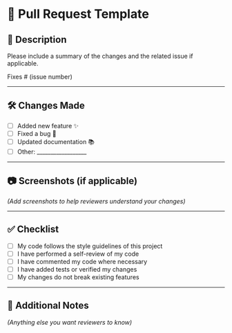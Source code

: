 # 🔄 Pull Request Template

## 📌 Description
Please include a summary of the changes and the related issue if applicable.

Fixes # (issue number)

---

## 🛠 Changes Made
- [ ] Added new feature ✨
- [ ] Fixed a bug 🐞
- [ ] Updated documentation 📚
- [ ] Other: __________________

---

## 📷 Screenshots (if applicable)
_(Add screenshots to help reviewers understand your changes)_

---

## ✅ Checklist
- [ ] My code follows the style guidelines of this project
- [ ] I have performed a self-review of my code
- [ ] I have commented my code where necessary
- [ ] I have added tests or verified my changes
- [ ] My changes do not break existing features

---

## 💬 Additional Notes
_(Anything else you want reviewers to know)_
